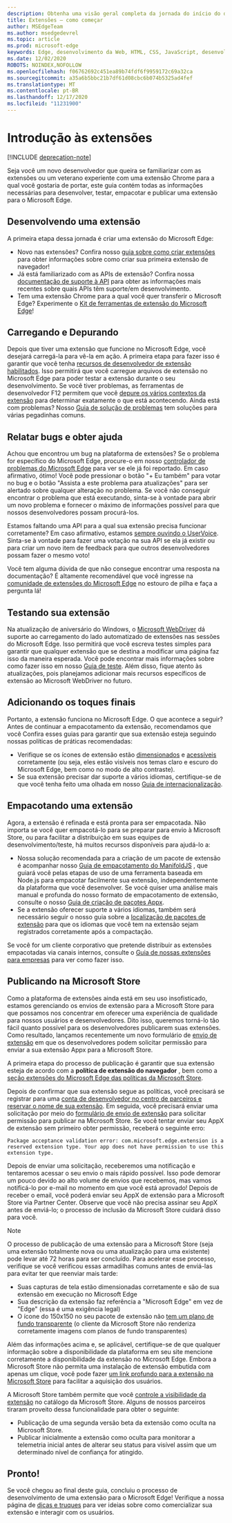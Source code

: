 ```yaml
---
description: Obtenha uma visão geral completa da jornada do início do desenvolvimento para o empacotamento de extensões do Microsoft Edge.
title: Extensões – como começar
author: MSEdgeTeam
ms.author: msedgedevrel
ms.topic: article
ms.prod: microsoft-edge
keywords: Edge, desenvolvimento da Web, HTML, CSS, JavaScript, desenvolvedor, extensões
ms.date: 12/02/2020
ROBOTS: NOINDEX,NOFOLLOW
ms.openlocfilehash: f06762692c451ea89b74fdf6f9959172c69a32ca
ms.sourcegitcommit: a35a6b5bbc21b7df61d08cbc6b074b5325ad4fef
ms.translationtype: MT
ms.contentlocale: pt-BR
ms.lasthandoff: 12/17/2020
ms.locfileid: "11231900"
---
```

# Introdução às extensões  

[!INCLUDE [deprecation-note](includes/deprecation-note.md)]  

Seja você um novo desenvolvedor que queira se familiarizar com as extensões ou um veterano experiente com uma extensão Chrome para a qual você gostaria de portar, este guia contém todas as informações necessárias para desenvolver, testar, empacotar e publicar uma extensão para o Microsoft Edge. 

## Desenvolvendo uma extensão

A primeira etapa dessa jornada é criar uma extensão do Microsoft Edge: 
- Novo nas extensões? Confira nosso [guia sobre como criar extensões](./guides/creating-an-extension.md) para obter informações sobre como criar sua primeira extensão de navegador! 
- Já está familiarizado com as APIs de extensão? Confira nossa [documentação de suporte à API](./api-support.md) para obter as informações mais recentes sobre quais APIs têm suporte/em desenvolvimento. 
- Tem uma extensão Chrome para a qual você quer transferir o Microsoft Edge? Experimente o [Kit de ferramentas de extensão do Microsoft Edge](./guides/porting-chrome-extensions.md)!

## Carregando e Depurando

Depois que tiver uma extensão que funcione no Microsoft Edge, você desejará carregá-la para vê-la em ação. A primeira etapa para fazer isso é garantir que você tenha [recursos de desenvolvedor de extensão habilitados](./guides/adding-and-removing-extensions.md). Isso permitirá que você carregue arquivos de extensão no Microsoft Edge para poder testar a extensão durante o seu desenvolvimento. Se você tiver problemas, as ferramentas de desenvolvedor F12 permitem que você [depure os vários contextos da extensão](./guides/debugging-extensions.md) para determinar exatamente o que está acontecendo. Ainda está com problemas? Nosso [Guia de solução de problemas](./troubleshooting.md) tem soluções para várias pegadinhas comuns. 

## Relatar bugs e obter ajuda

Achou que encontrou um bug na plataforma de extensões? Se o problema for específico do Microsoft Edge, procure-o em nosso [controlador de problemas do Microsoft Edge](https://developer.microsoft.com/microsoft-edge/platform/issues/) para ver se ele já foi reportado. Em caso afirmativo, ótimo! Você pode pressionar o botão "+ Eu também" para votar no bug e o botão "Assista a este problema para atualizações" para ser alertado sobre qualquer alteração no problema. Se você não conseguir encontrar o problema que está executando, sinta-se à vontade para abrir um novo problema e fornecer o máximo de informações possível para que nossos desenvolvedores possam procurá-los. 

Estamos faltando uma API para a qual sua extensão precisa funcionar corretamente? Em caso afirmativo, estamos [sempre ouvindo o UserVoice](https://wpdev.uservoice.com/forums/257854-microsoft-edge-developer/category/87962-extensions). Sinta-se à vontade para fazer uma votação na sua API se ela já existir ou para criar um novo item de feedback para que outros desenvolvedores possam fazer o mesmo voto! 

Você tem alguma dúvida de que não consegue encontrar uma resposta na documentação? É altamente recomendável que você ingresse na [comunidade de extensões do Microsoft Edge](https://stackoverflow.com/questions/tagged/microsoft-edge-extension) no estouro de pilha e faça a pergunta lá!

## Testando sua extensão

Na atualização de aniversário do Windows, o [Microsoft WebDriver](../webdriver/index.md) dá suporte ao carregamento do lado automatizado de extensões nas sessões do Microsoft Edge. Isso permitirá que você escreva testes simples para garantir que qualquer extensão que se destina a modificar uma página faz isso da maneira esperada. Você pode encontrar mais informações sobre como fazer isso em nosso [Guia de teste](./guides/packaging/creating-and-testing-extension-packages.md#automated-testing-with-webdriver). Além disso, fique atento às atualizações, pois planejamos adicionar mais recursos específicos de extensão ao Microsoft WebDriver no futuro.

## Adicionando os toques finais

Portanto, a extensão funciona no Microsoft Edge. O que acontece a seguir? Antes de continuar a empacotamento da extensão, recomendamos que você Confira esses guias para garantir que sua extensão esteja seguindo nossas políticas de práticas recomendadas: 
- Verifique se os ícones de extensão estão [dimensionados](./guides/design.md) e [acessíveis](./guides/accessibility.md) corretamente (ou seja, eles estão visíveis nos temas claro e escuro do Microsoft Edge, bem como no modo de alto contraste). 
- Se sua extensão precisar dar suporte a vários idiomas, certifique-se de que você tenha feito uma olhada em nosso [Guia de internacionalização](./guides/internationalization.md). 

## Empacotando uma extensão

Agora, a extensão é refinada e está pronta para ser empacotada. Não importa se você quer empacotá-lo para se preparar para envio à Microsoft Store, ou para facilitar a distribuição em suas equipes de desenvolvimento/teste, há muitos recursos disponíveis para ajudá-lo a: 

- Nossa solução recomendada para a criação de um pacote de extensão é acompanhar nosso [Guia de empacotamento do ManifoldJS](./guides/packaging/using-manifoldjs-to-package-extensions.md) , que guiará você pelas etapas de uso de uma ferramenta baseada em Node.js para empacotar facilmente sua extensão, independentemente da plataforma que você desenvolver. Se você quiser uma análise mais manual e profunda do nosso formato de empacotamento de extensão, consulte o nosso [Guia de criação de pacotes Appx](./guides/packaging/creating-and-testing-extension-packages.md#preparing-the-submission-folder). 
- Se a extensão oferecer suporte a vários idiomas, também será necessário seguir o nosso guia sobre a [localização de pacotes de extensão](./guides/packaging/localizing-extension-packages.md) para que os idiomas que você tem na extensão sejam registrados corretamente após a compactação. 

Se você for um cliente corporativo que pretende distribuir as extensões empacotadas via canais internos, consulte o [Guia de nossas extensões para empresas](./extensions-for-enterprise.md) para ver como fazer isso.  

## Publicando na Microsoft Store

Como a plataforma de extensões ainda está em seu uso insofisticado, estamos gerenciando os envios de extensão para a Microsoft Store para que possamos nos concentrar em oferecer uma experiência de qualidade para nossos usuários e desenvolvedores. Dito isso, queremos torná-lo tão fácil quanto possível para os desenvolvedores publicarem suas extensões. Como resultado, lançamos recentemente um novo formulário de [envio de extensão](https://aka.ms/extension-request) em que os desenvolvedores podem solicitar permissão para enviar a sua extensão Appx para a Microsoft Store.
 
A primeira etapa do processo de publicação é garantir que sua extensão esteja de acordo com a **política de extensão do navegador** , bem como a [seção extensões do Microsoft Edge das políticas da Microsoft Store](https://msdn.microsoft.com/library/windows/apps/dn764944.aspx#pol_10_12).  

<!--  The first step of the publishing process is to make sure your extension conforms to our [browser extension policy](./microsoft-browser-extension-policy.md) as well as the [Microsoft Edge extensions section of the Microsoft Store Policies](https://msdn.microsoft.com/library/windows/apps/dn764944.aspx#pol_10_12).  -->  

Depois de confirmar que sua extensão segue as políticas, você precisará se registrar para uma [conta de desenvolvedor no centro de parceiros e reservar o nome de sua extensão](./guides/packaging/extensions-in-the-windows-dev-center.md). Em seguida, você precisará enviar uma solicitação por meio do [formulário de envio de extensão](https://aka.ms/extension-request) para solicitar permissão para publicar na Microsoft Store. Se você tentar enviar seu AppX de extensão sem primeiro obter permissão, receberá o seguinte erro:

```text
Package acceptance validation error: com.microsoft.edge.extension is a reserved extension type. Your app does not have permission to use this extension type.
```  

Depois de enviar uma solicitação, receberemos uma notificação e tentaremos acessar o seu envio o mais rápido possível. Isso pode demorar um pouco devido ao alto volume de envios que recebemos, mas vamos notificá-lo por e-mail no momento em que você está aprovado! Depois de receber o email, você poderá enviar seu AppX de extensão para a Microsoft Store via Partner Center. Observe que você não precisa assinar seu AppX antes de enviá-lo; o processo de inclusão da Microsoft Store cuidará disso para você.
 
> [!NOTE]
> O processo de publicação de uma extensão para a Microsoft Store (seja uma extensão totalmente nova ou uma atualização para uma existente) pode levar até 72 horas para ser concluído. Para acelerar esse processo, verifique se você verificou essas armadilhas comuns antes de enviá-las para evitar ter que reenviar mais tarde: 
> - Suas capturas de tela estão dimensionadas corretamente e são de sua extensão em execução no Microsoft Edge 
> - Sua descrição da extensão faz referência a "Microsoft Edge" em vez de "Edge" (essa é uma exigência legal) 
> - O ícone do 150x150 no seu pacote de extensão não [tem um plano de fundo transparente](./guides/design.md#microsoft-store-icon) (o cliente da Microsoft Store não renderiza corretamente imagens com planos de fundo transparentes) 

Além das informações acima e, se aplicável, certifique-se de que qualquer informação sobre a disponibilidade da plataforma em seu site mencione corretamente a disponibilidade da extensão no Microsoft Edge. Embora a Microsoft Store não permita uma instalação de extensão embutida com apenas um clique, você pode fazer [um link profundo para a extensão na Microsoft Store](./tips-and-tricks.md#get-a-direct-link-to-your-extension-in-the-microsoft-store) para facilitar a aquisição dos usuários. 

A Microsoft Store também permite que você [controle a visibilidade da extensão](https://blogs.windows.com/buildingapps/2015/09/10/managing-hidden-apps-beta-apps-and-visibility-of-in-app-purchases-in-dev-center/) no catálogo da Microsoft Store. Alguns de nossos parceiros tiraram proveito dessa funcionalidade para obter o seguinte: 
- Publicação de uma segunda versão beta da extensão como oculta na Microsoft Store.
- Publicar inicialmente a extensão como oculta para monitorar a telemetria inicial antes de alterar seu status para visível assim que um determinado nível de confiança for atingido.

## Pronto!

Se você chegou ao final deste guia, concluiu o processo de desenvolvimento de uma extensão para o Microsoft Edge! Verifique a nossa página de [dicas e truques](./tips-and-tricks.md) para ver ideias sobre como comercializar sua extensão e interagir com os usuários.
